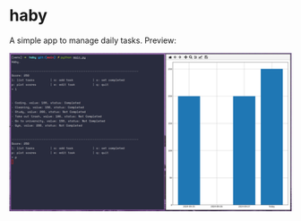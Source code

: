 # haby

A simple app to manage daily tasks.
Preview:

<img title="First screenshot" alt="First screenshot" src="./screenshot1.png">
